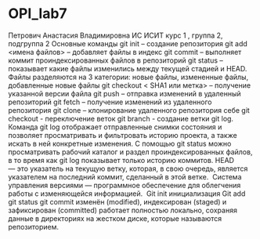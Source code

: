 # OPI_lab7
Петрович
Анастасия 
Владимировна
ИС
ИСИТ
курс 1 , группа 2, подгруппа 2
Основные команды 
git init – создание репозитория 
git add <имена файлов> – добавляет файлы в индекс 
git commit – выполняет коммит проиндексированных файлов в репозиторий 
git status – показывает какие файлы изменились между текущей стадией и 
HEAD. Файлы разделяются на 3 категории: новые файлы, 
измененные файлы, добавленные новые файлы 
git checkout < SHA1 или метка> – получение указанной версии файла 
git push – отправка изменений в удаленный репозиторий 
git fetch – получение изменений из удаленного репозитория 
git clone <remote url> – клонирование удаленного репозитория себе
git checkout - переключение веток
git branch - создание ветки 
git log. Команда git log отображает отправленные снимки состояния и позволяет просматривать и фильтровать историю проекта, а также искать в ней конкретные изменения. С помощью git status можно просматривать рабочий каталог и раздел проиндексированных файлов, в то время как git log показывает только историю коммитов.
HEAD — это указатель на текущую ветку, которая, в свою очередь, является указателем на последний коммит, сделанный в этой ветке. 
Система управления версиями — программное обеспечение для облегчения работы с изменяющейся информацией. 
Git init инициализация
Git add git status git commit
изменён (modified), индексирован (staged) и зафиксирован (committed)
работает полностью локально, сохраняя данные в директориях на жестком диске, которые называются репозиторием.
